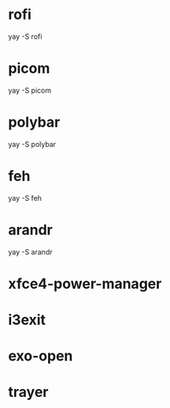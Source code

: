 # rofi
yay -S rofi

# picom
yay -S picom

# polybar
yay -S polybar

# feh
yay -S feh

# arandr
yay -S arandr

# xfce4-power-manager
# i3exit
# exo-open
# trayer

